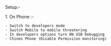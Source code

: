 Setup:-
<p>
1. On Phone :-

    - Switch to developers mode
    - Switch Mobile to mobile threatering 
    - In developers options turn ON USB Debugging
    - Chines Phone (Disable Permission monitoring) 
</p>